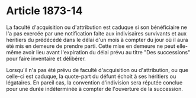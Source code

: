 # Article 1873-14

La faculté d'acquisition ou d'attribution est caduque si son bénéficiaire ne l'a pas exercée par une notification faite aux indivisaires survivants et aux héritiers du prédécédé dans le délai d'un mois à compter du jour où il aura été mis en demeure de prendre parti. Cette mise en demeure ne peut elle-même avoir lieu avant l'expiration du délai prévu au titre "Des successions" pour faire inventaire et délibérer.

Lorsqu'il n'a pas été prévu de faculté d'acquisition ou d'attribution, ou que celle-ci est caduque, la quote-part du défunt échoit à ses héritiers ou légataires. En pareil cas, la convention d'indivision sera réputée conclue pour une durée indéterminée à compter de l'ouverture de la succession.
